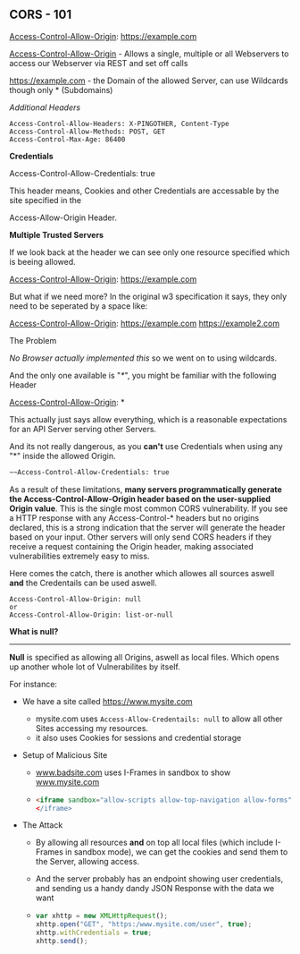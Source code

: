 ## CORS - 101

[Access-Control-Allow-Origin](https://portswigger.net/web-security/cors/access-control-allow-origin): https://example.com

[Access-Control-Allow-Origin](https://portswigger.net/web-security/cors/access-control-allow-origin) - Allows a single, multiple or all Webservers to access our Webserver via REST and set off calls

https://example.com - the Domain of the allowed Server, can use Wildcards though only * (Subdomains)

*Additional Headers*

```http
Access-Control-Allow-Headers: X-PINGOTHER, Content-Type
Access-Control-Allow-Methods: POST, GET
Access-Control-Max-Age: 86400
```

**Credentials**

Access-Control-Allow-Credentials: true

This header means, Cookies and other Credentials are accessable by the site specified in the 

Access-Allow-Origin Header.

**Multiple Trusted Servers**

If we look back at the header we can see only one resource specified which is beeing allowed.

[Access-Control-Allow-Origin](https://portswigger.net/web-security/cors/access-control-allow-origin): https://example.com

But what if we need more?
In the original w3 specification it says, they only need to be seperated by a space like:

[Access-Control-Allow-Origin](https://portswigger.net/web-security/cors/access-control-allow-origin): https://example.com https://example2.com 

The Problem

*No Browser actually implemented this* so we went on to using wildcards.

And the only one available is "*\**", you might be familiar with the following Header

[Access-Control-Allow-Origin](https://portswigger.net/web-security/cors/access-control-allow-origin): *

This actually just says allow everything, which is a reasonable expectations for an API Server serving other Servers.

And its not really dangerous, as you **can't** use Credentials when using any "*" inside the allowed Origin.

```markdown
~~Access-Control-Allow-Credentials: true
```

As a result of these limitations, **many servers programmatically generate the Access-Control-Allow-Origin header based on the user-supplied Origin value**. This is the single most common CORS vulnerability. If you see a HTTP response with any Access-Control-* headers but no origins declared, this is a strong indication that the server will generate the header based on your input. Other servers will only send CORS headers if they receive a request containing the Origin header, making associated vulnerabilities extremely easy to miss.

Here comes the catch, there is another which allowes all sources aswell **and** the Credentails can be used aswell.

```http
Access-Control-Allow-Origin: null
or
Access-Control-Allow-Origin: list-or-null
```



**What is null?**

****

**Null** is specified as allowing all Origins, aswell as local files. Which opens up another whole lot of Vulnerabilites by itself.

For instance:

- We have a site called https://www.mysite.com

  - mysite.com uses `Access-Allow-Credentails: null` to allow all other Sites accessing my resources.
  - it also uses Cookies for sessions and credential storage

- Setup of Malicious Site

  - www.badsite.com uses I-Frames in sandbox to show www.mysite.com

  - ```html
    <iframe sandbox="allow-scripts allow-top-navigation allow-forms" src='data:text/html,<script>*site stuff here*</script>’>
    </iframe>
    ```

- The Attack

  - By allowing all resources **and** on top all local files (which include I-Frames in sandbox mode), we can get the cookies and send them to the Server, allowing access.

  - And the server probably has an endpoint showing user credentials, and sending us a handy dandy JSON Response with the data we want

  - ``````js
    var xhttp = new XMLHttpRequest();
    xhttp.open("GET", "https:/www.mysite.com/user", true);
    xhttp.withCredentials = true;
    xhttp.send();
    ``````